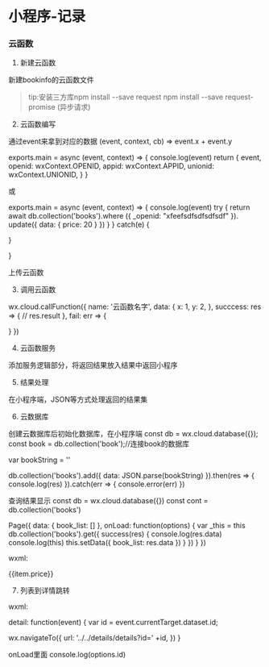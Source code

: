 # 小程序-记录

### 云函数

1. 新建云函数

新建bookinfo的云函数文件

> tip:安装三方库npm install --save request npm install --save request-promise (异步请求)

2. 云函数编写

通过event来拿到对应的数据
(event, context, cb) => event.x + event.y

exports.main = async (event, context) => {
  console.log(event)
  return {
    event,
    openid: wxContext.OPENID,
    appid: wxContext.APPID,
    unionid: wxContext.UNIONID,
  }
}

或

exports.main = async (event, context) => {
  console.log(event)
  try {
    return await db.collection('books').where ({
      _openid: "xfeefsdfsdfsdfsdf"
    }).
    update({
      data: {
        price: 20
      }
    })
    }
  } catch(e) {
    
  }
  
}

上传云函数

3. 调用云函数

wx.cloud.callFunction({
  name: '云函数名字',
  data: {
  x: 1,
  y: 2,
  },
  succcess: res => {
    // res.result
  },
  fail: err => {
  
  }
})

4. 云函数服务

添加服务逻辑部分，将返回结果放入结果中返回小程序

5. 结果处理

在小程序端，JSON等方式处理返回的结果集

6. 云数据库

创建云数据库后初始化数据库，在小程序端
const db = wx.cloud.database({});
const book = db.collection('book');//连接book的数据库

var bookString = ''

db.collection('books').add({
  data: JSON.parse(bookString)
}).then(res => {
  console.log(res)
}).catch(err => {
  console.error(err)
})

查询结果显示
const db = wx.cloud.database({})
const cont = db.collection('books')

Page({
  data: {
    book_list: []
  },
  onLoad: function(options) {
    var _this = this
    db.collection('books').get({
      success(res) {
        console.log(res.data)
        console.log(this)
        this.setData({
          book_list: res.data
        })
      }
    })
  }
})

wxml:

<view wx:for="book_list">
{{item.price}}
</view>

7. 列表到详情跳转

wxml:
<van-button data-id="{{item.id}}" bind:click="detail">
  
detail: function(event) {
  var id = event.currentTarget.dataset.id;
  
  wx.navigateTo({
    url: '../../details/details?id=' +id,
  })
}


onLoad里面
console.log(options.id)
